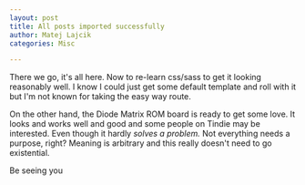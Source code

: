 ```yaml
---
layout: post
title: All posts imported successfully
author: Matej Lajcik
categories: Misc

---
```


There we go, it's all here. Now to re-learn css/sass to get it looking reasonably well. I know I could just get some default template and roll with it but I'm not known for taking the easy way route.

On the other hand, the Diode Matrix ROM board is ready to get some love. It looks and works well and good and some people on Tindie may be interested. Even though it hardly _solves a problem._ Not everything needs a purpose, right? Meaning is arbitrary and this really doesn't need to go existential.

Be seeing you
